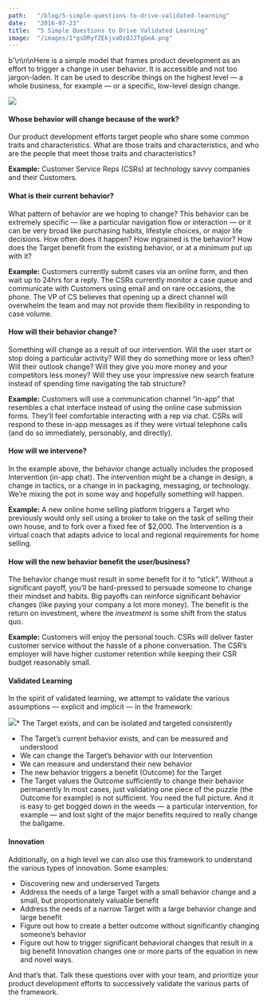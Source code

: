 ```yaml
---
path:	"/blog/5-simple-questions-to-drive-validated-learning"
date:	"2016-07-23"
title:	"5 Simple Questions to Drive Validated Learning"
image:	"/images/1*gsDRyfZEkjvaDzOJJTgGeA.png"
---
```


b'\n\n\nHere is a simple model that frames product development as an effort to trigger a change in user behavior. It is accessible and not too jargon-laden. It can be used to describe things on the highest level — a whole business, for example — or a specific, low-level design change.

![](/images/1*gsDRyfZEkjvaDzOJJTgGeA.png)

#### Whose behavior will change because of the work?

Our product development efforts target people who share some common traits and characteristics. What are those traits and characteristics, and who are the people that meet those traits and characteristics?

**Example:** Customer Service Reps (CSRs) at technology savvy companies and their Customers.

#### What is their current behavior?

What pattern of behavior are we hoping to change? This behavior can be extremely specific — like a particular navigation flow or interaction — or it can be very broad like purchasing habits, lifestyle choices, or major life decisions. How often does it happen? How ingrained is the behavior? How does the Target benefit from the existing behavior, or at a minimum put up with it?

**Example:** Customers currently submit cases via an online form, and then wait up to 24hrs for a reply. The CSRs currently monitor a case queue and communicate with Customers using email and on rare occasions, the phone. The VP of CS believes that opening up a direct channel will overwhelm the team and may not provide them flexibility in responding to case volume.

#### How will their behavior change?

Something will change as a result of our intervention. Will the user start or stop doing a particular activity? Will they do something more or less often? Will their outlook change? Will they give you more money and your competitors less money? Will they use your impressive new search feature instead of spending time navigating the tab structure?

**Example:** Customers will use a communication channel “in-app” that resembles a chat interface instead of using the online case submission forms. They’ll feel comfortable interacting with a rep via chat. CSRs will respond to these in-app messages as if they were virtual telephone calls (and do so immediately, personably, and directly).

#### How will we intervene?

In the example above, the behavior change actually includes the proposed Intervention (in-app chat). The intervention might be a change in design, a change in tactics, or a change in in packaging, messaging, or technology. We’re mixing the pot in some way and hopefully something will happen.

**Example:** A new online home selling platform triggers a Target who previously would only sell using a broker to take on the task of selling their own house, and to fork over a fixed fee of $2,000. The Intervention is a virtual coach that adapts advice to local and regional requirements for home selling.

#### How will the new behavior benefit the user/business?

The behavior change must result in some benefit for it to “stick”. Without a significant payoff, you’ll be hard-pressed to persuade someone to change their mindset and habits. Big payoffs can reinforce significant behavior changes (like paying your company a lot more money). The benefit is the return on investment, where the *investment* is some shift from the status quo.

**Example:** Customers will enjoy the personal touch. CSRs will deliver faster customer service without the hassle of a phone conversation. The CSR’s employer will have higher customer retention while keeping their CSR budget reasonably small.

#### Validated Learning

In the spirit of validated learning, we attempt to validate the various assumptions — explicit and implicit — in the framework:

![](/images/1*YculttC5xLDY8W-9-Zyxow.png)* The Target exists, and can be isolated and targeted consistently
* The Target’s current behavior exists, and can be measured and understood
* We can change the Target’s behavior with our Intervention
* We can measure and understand their new behavior
* The new behavior triggers a benefit (Outcome) for the Target
* The Target values the Outcome sufficiently to change their behavior permanently
In most cases, just validating one piece of the puzzle (the Outcome for example) is not sufficient. You need the full picture. And it is easy to get bogged down in the weeds — a particular intervention, for example — and lost sight of the major benefits required to really change the ballgame.

#### Innovation

Additionally, on a high level we can also use this framework to understand the various types of innovation. Some examples:

* Discovering new and underserved Targets
* Address the needs of a large Target with a small behavior change and a small, but proportionately valuable benefit
* Address the needs of a narrow Target with a large behavior change and large benefit
* Figure out how to create a better outcome without significantly changing someone’s behavior
* Figure out how to trigger significant behavioral changes that result in a big benefit
Innovation changes one or more parts of the equation in new and novel ways.

And that’s that. Talk these questions over with your team, and prioritize your product development efforts to successively validate the various parts of the framework.

